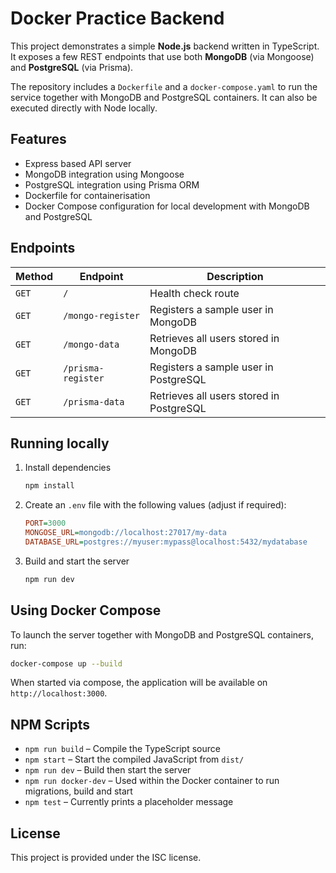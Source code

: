 # Docker Practice Backend

This project demonstrates a simple **Node.js** backend written in TypeScript. It exposes a few REST endpoints that use both **MongoDB** (via Mongoose) and **PostgreSQL** (via Prisma).

The repository includes a `Dockerfile` and a `docker-compose.yaml` to run the service together with MongoDB and PostgreSQL containers. It can also be executed directly with Node locally.

## Features

- Express based API server
- MongoDB integration using Mongoose
- PostgreSQL integration using Prisma ORM
- Dockerfile for containerisation
- Docker Compose configuration for local development with MongoDB and PostgreSQL

## Endpoints

| Method | Endpoint           | Description                                  |
|-------|-------------------|----------------------------------------------|
| `GET` | `/`               | Health check route                           |
| `GET` | `/mongo-register` | Registers a sample user in MongoDB           |
| `GET` | `/mongo-data`     | Retrieves all users stored in MongoDB        |
| `GET` | `/prisma-register`| Registers a sample user in PostgreSQL        |
| `GET` | `/prisma-data`    | Retrieves all users stored in PostgreSQL     |

## Running locally

1. Install dependencies
   ```bash
   npm install
   ```
2. Create an `.env` file with the following values (adjust if required):
   ```ini
   PORT=3000
   MONGOSE_URL=mongodb://localhost:27017/my-data
   DATABASE_URL=postgres://myuser:mypass@localhost:5432/mydatabase
   ```
3. Build and start the server
   ```bash
   npm run dev
   ```

## Using Docker Compose

To launch the server together with MongoDB and PostgreSQL containers, run:

```bash
docker-compose up --build
```

When started via compose, the application will be available on `http://localhost:3000`.

## NPM Scripts

- `npm run build` – Compile the TypeScript source
- `npm start` – Start the compiled JavaScript from `dist/`
- `npm run dev` – Build then start the server
- `npm run docker-dev` – Used within the Docker container to run migrations, build and start
- `npm test` – Currently prints a placeholder message

## License

This project is provided under the ISC license.

